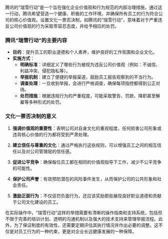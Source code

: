 腾讯的“瑞雪行动”是一个旨在强化企业价值观和行为规范的内部治理措施，通过这一行动，腾讯希望营造一个健康、积极的工作环境，并确保所有员工的行为符合公司的核心价值观。设置文化一票否决制，如腾讯的“瑞雪行动”，意味着对于严重违反公司价值观的行为采取零容忍态度，并给予相应的处罚。

### 腾讯“瑞雪行动”的主要内容

- **目的**：提升员工的职业道德和个人素养，维护良好的工作氛围和企业文化。
- **实施方式**：
  - **明确标准**：详细定义了哪些行为被视为违反公司价值观（例如：不诚信、利益冲突、侵犯隐私等）。
  - **举报机制**：建立了便捷的举报渠道，鼓励员工报告观察到的不当行为。
  - **调查处理**：一旦收到举报，会进行严格调查，确保每项指控都得到公正对待。
  - **处罚措施**：根据违规行为的严重程度，可能采取警告、罚款、降职甚至解雇等多种形式的处罚。

### 文化一票否决制的意义

1. **强调价值观的重要性**：表明公司对自身文化的重视程度，任何损害公司形象或违背核心价值的行为都将受到严肃处理。
   
2. **建立信任与尊重的文化**：通过严格执行这些规则，可以增强员工之间的相互信任以及对公司管理层的信任感。

3. **促进公平竞争**：确保每位员工都在相同的价值观指导下工作，减少不公平竞争的可能性。

4. **保护公司声誉**：有效预防潜在的风险事件发生，从而保护公司的公共形象和社会责任。

5. **激励正面行为**：不仅惩罚负面行为，还应该奖励那些展现良好职业道德和贡献于公司文化建设的员工。

在实际操作中，“瑞雪行动”这样的举措需要有清晰的操作指南和支持系统，包括但不限于完善的培训计划、透明的沟通机制以及强大的技术支持来管理举报流程。此外，为了保证制度的有效性，还需要定期评估其执行情况并作出必要的调整。这不仅是对员工行为的一种约束，更是对企业长远健康发展的一种保障。